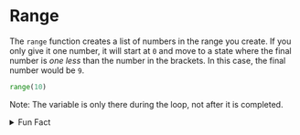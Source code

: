 # Range

The `range` function creates a list of numbers in the range you create. If you only give it one number, it will start at `0` and move to a state where the final number is *one less* than the number in the brackets. In this case, the final number would be `9`.

```python
range(10)
```

Note: The variable is only there during the loop, not after it is completed.


<details> <summary> Fun Fact </summary>

Commonly computer programmers use the variable names `i`, `j`, and `k` when using `for` loops for counter. There is no real reason. It's just how everyone has always done it. However, feel free to use a variable that has a bit more meaning if you like.
</details>

